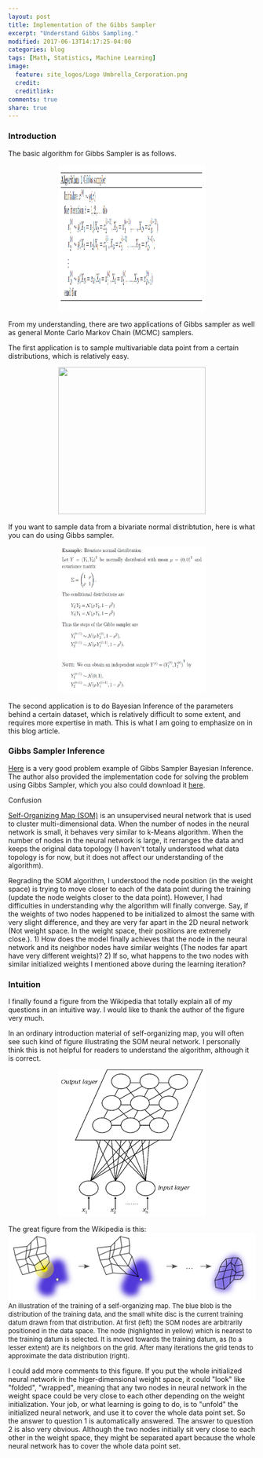 ```yaml
---
layout: post
title: Implementation of the Gibbs Sampler
excerpt: "Understand Gibbs Sampling."
modified: 2017-06-13T14:17:25-04:00
categories: blog
tags: [Math, Statistics, Machine Learning]
image:
  feature: site_logos/Logo Umbrella_Corporation.png
  credit: 
  creditlink: 
comments: true
share: true
---
```


### Introduction

The basic algorithm for Gibbs Sampler is as follows.
<center><img width="300" height="300" src="/images/blog/2017-06-13-Gibbs-Sampler/gibbs_sampler_algorithm.png"/></center>

From my understanding, there are two applications of Gibbs sampler as well as general Monte Carlo Markov Chain (MCMC) samplers.

The first application is to sample multivariable data point from a certain distributions, which is relatively easy. 
<center><img width="300" height="300" src="/images/blog/2017-06-13-Gibbs-Sampler/gibbs_sampler.jpg"/></center>

If you want to sample data from a bivariate normal distribtution, here is what you can do using Gibbs sampler.
<center><img width="300" height="300" src="/images/blog/2017-06-13-Gibbs-Sampler/gibbs_sampler_bivariate_normal.jpg"/></center>

The second application is to do Bayesian Inference of the parameters behind a certain dataset, which is relatively difficult to some extent, and requires more expertise in math. This is what I am going to emphasize on in this blog article.

### Gibbs Sampler Inference

[Here](/downloads/blog/2017-06-13-Gibbs-Sampler/GibbsSampling.pdf) is a very good problem example of Gibbs Sampler Bayesian Inference. The author also provided the implementation code for solving the problem using Gibbs Sampler, which you also could download it [here](/downloads/blog/2017-06-13-Gibbs-Sampler/GibbsSampling.code.py).






Confusion

[Self-Organizing Map (SOM)](https://en.wikipedia.org/wiki/Self-organizing_map) is an unsupervised neural network that is used to cluster multi-dimensional data. When the number of nodes in the neural network is small, it behaves very similar to k-Means algorithm. When the number of nodes in the neural network is large, it rerranges the data and keeps the original data topology (I haven't totally understood what data topology is for now, but it does not affect our understanding of the algorithm).

Regrading the SOM algorithm, I understood the node position (in the weight space) is trying to move closer to each of the data point during the training (update the node weights closer to the data point). However, I had difficulties in understanding why the algorithm will finally converge. Say, if the weights of two nodes happened to be initialized to almost the same with very slight difference, and they are very far apart in the 2D neural network (Not weight space. In the weight space, their positions are extremely close.). 1) How does the model finally achieves that the node in the neural network and its neighbor nodes have similar weights (The nodes far apart have very different weights)? 2) If so, what happens to the two nodes with similar initialized weights I mentioned above during the learning iteration?

### Intuition

I finally found a figure from the Wikipedia that totally explain all of my questions in an intuitive way. I would like to thank the author of the figure very much.

In an ordinary introduction material of self-organizing map, you will often see such kind of figure illustrating the SOM neural network. I personally think this is not helpful for readers to understand the algorithm, although it is correct.
<center><img width="300" height="300" src="/images/blog/2017-06-05-Self-Organizing-Map/som_representation.jpg"/></center>

The great figure from the Wikipedia is this:
![](/images/blog/2017-06-05-Self-Organizing-Map/Somtraining.svg)
<font size="2.5">An illustration of the training of a self-organizing map. The blue blob is the distribution of the training data, and the small white disc is the current training datum drawn from that distribution. At first (left) the SOM nodes are arbitrarily positioned in the data space. The node (highlighted in yellow) which is nearest to the training datum is selected. It is moved towards the training datum, as (to a lesser extent) are its neighbors on the grid. After many iterations the grid tends to approximate the data distribution (right).</font>

I could add more comments to this figure. If you put the whole initialized neural network in the higer-dimensional weight space, it could "look" like "folded", "wrapped", meaning that any two nodes in neural network in the weight space could be very close to each other depending on the weight initialization. Your job, or what learning is going to do, is to "unfold" the initialized neural network, and use it to cover the whole data point set. So the answer to question 1 is automatically answered. The answer to question 2 is also very obvious. Although the two nodes initially sit very close to each other in the weight space, they might be separated apart because the whole neural network has to cover the whole data point set.
